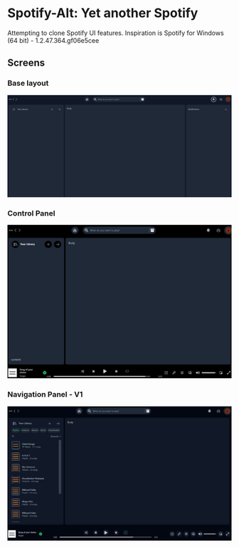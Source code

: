 # Spotify-Alt: Yet another Spotify
Attempting to clone Spotify UI features.
Inspiration is Spotify for Windows (64 bit) - 1.2.47.364.gf06e5cee

## Screens

### Base layout
![Base layout](docs/images/spotify-alt-base-layout.PNG "Base Layout")

### Control Panel
![Base layout](docs/images/control-panel.PNG "Control Panel")

### Navigation Panel - V1
![Base layout](docs/images/Navigation-layout-v1.PNG "Navigation Panel")
